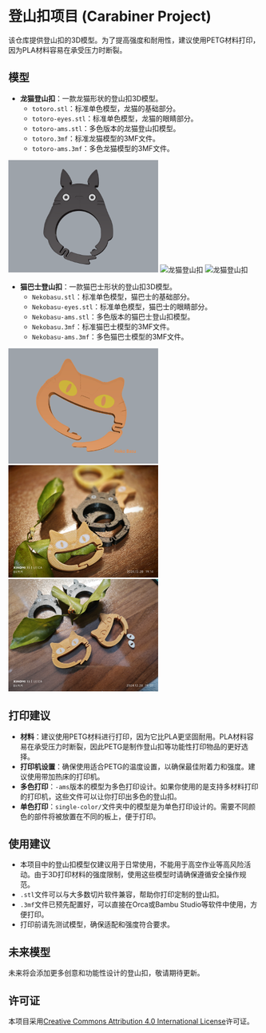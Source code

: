 # 登山扣项目 (Carabiner Project)

该仓库提供登山扣的3D模型。为了提高强度和耐用性，建议使用PETG材料打印，因为PLA材料容易在承受压力时断裂。

## 模型

- **龙猫登山扣**：一款龙猫形状的登山扣3D模型。
  - `totoro.stl`：标准单色模型，龙猫的基础部分。
  - `totoro-eyes.stl`：标准单色模型，龙猫的眼睛部分。
  - `totoro-ams.stl`：多色版本的龙猫登山扣模型。
  - `totoro.3mf`：标准龙猫模型的3MF文件。
  - `totoro-ams.3mf`：多色龙猫模型的3MF文件。

<img src="./assets/Totoro/totoro.png" width="300" alt="龙猫登山扣" />
<img src="./assets/Totoro/totoro-real-shot1.jpg" width="300" alt="龙猫登山扣" />
<img src="./assets/Totoro/totoro-real-shot2.jpg" width="300" alt="龙猫登山扣" />

- **猫巴士登山扣**：一款猫巴士形状的登山扣3D模型。
  - `Nekobasu.stl`：标准单色模型，猫巴士的基础部分。
  - `Nekobasu-eyes.stl`：标准单色模型，猫巴士的眼睛部分。
  - `Nekobasu-ams.stl`：多色版本的猫巴士登山扣模型。
  - `Nekobasu.3mf`：标准猫巴士模型的3MF文件。
  - `Nekobasu-ams.3mf`：多色猫巴士模型的3MF文件。

<img src="./assets/NekoBasu/nekobasu.png" width="300" alt="猫巴士登山扣" />
<img src="./assets/NekoBasu/nekobasu-real-shot1.jpg" width="300" alt="猫巴士登山扣" />
<img src="./assets/NekoBasu/nekobasu-real-shot2.jpg" width="300" alt="猫巴士登山扣" />

## 打印建议

- **材料**：建议使用PETG材料进行打印，因为它比PLA更坚固耐用。PLA材料容易在承受压力时断裂，因此PETG是制作登山扣等功能性打印物品的更好选择。
- **打印机设置**：确保使用适合PETG的温度设置，以确保最佳附着力和强度。建议使用带加热床的打印机。
- **多色打印**：`-ams`版本的模型为多色打印设计。如果你使用的是支持多材料打印的打印机，这些文件可以让你打印出多色的登山扣。
- **单色打印**：`single-color/`文件夹中的模型是为单色打印设计的。需要不同颜色的部件将被放置在不同的板上，便于打印。

## 使用建议

- 本项目中的登山扣模型仅建议用于日常使用，不能用于高空作业等高风险活动。由于3D打印材料的强度限制，使用这些模型时请确保遵循安全操作规范。
- `.stl`文件可以与大多数切片软件兼容，帮助你打印定制的登山扣。
- `.3mf`文件已预先配置好，可以直接在Orca或Bambu Studio等软件中使用，方便打印。
- 打印前请先测试模型，确保适配和强度符合要求。

## 未来模型

未来将会添加更多创意和功能性设计的登山扣，敬请期待更新。

## 许可证

本项目采用[Creative Commons Attribution 4.0 International License](https://creativecommons.org/licenses/by/4.0/)许可证。
